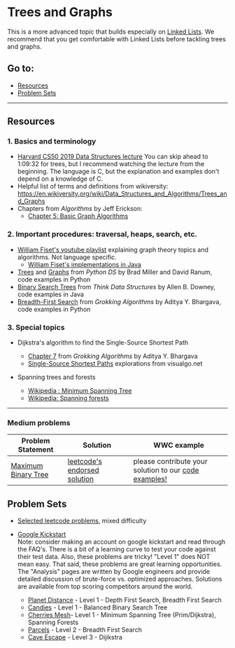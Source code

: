 # Trees and Graphs

This is a more advanced topic that builds especially on [Linked Lists](https://github.com/WomenWhoCode/wwcsf-algos/blob/master/topics/linked-lists.md). We recommend that you get comfortable with Linked Lists before tackling trees and graphs. 

## Go to:
 * [Resources](#resources)
 * [Problem Sets](#problem-sets)

___

## Resources

### 1. Basics and terminology
* [Harvard CS50 2019 Data Structures lecture](https://www.youtube.com/watch?v=4IrUAqYKjIA&t=4104s) You can skip ahead to 1:09:32 for trees, but I recommend watching the lecture from the beginning. The language is C, but the explanation and examples don't depend on a knowledge of C. 
* Helpful list of terms and definitions from wikiversity: https://en.wikiversity.org/wiki/Data_Structures_and_Algorithms/Trees_and_Graphs
* Chapters from _Algorithms_ by Jeff Erickson:  
    * [Chapter 5: Basic Graph Algorithms](http://jeffe.cs.illinois.edu/teaching/algorithms/book/05-graphs.pdf)
    
### 2. Important procedures: traversal, heaps, search, etc.
* [William Fiset's youtube playlist](https://www.youtube.com/playlist?list=PLDV1Zeh2NRsDGO4--qE8yH72HFL1Km93P) explaining graph theory topics and algorithms. Not language specific.  
    * [William Fiset's implementations in Java](https://github.com/williamfiset/Algorithms/tree/master/src/main/java/com/williamfiset/algorithms/graphtheory)
* [Trees](https://runestone.academy/runestone/books/published/pythonds/Trees/toctree.html) and [Graphs](https://runestone.academy/runestone/books/published/pythonds/Graphs/toctree.html) from _Python DS_ by Brad Miller and David Ranum, code examples in Python
* [Binary Search Trees](http://greenteapress.com/thinkdast/html/thinkdast014.html) from _Think Data Structures_  by Allen B. Downey, code examples in Java
* [Breadth-First Search](https://livebook.manning.com/book/grokking-algorithms/chapter-6/4) from _Grokking Algorithms_ by Aditya Y. Bhargava, code examples in Python

### 3. Special topics
* Dijkstra's algorithm to find the Single-Source Shortest Path
    * [Chapter 7](https://livebook.manning.com/book/grokking-algorithms/chapter-7/1) from _Grokking Algorithms_ by  Aditya Y. Bhargava
    * [Single-Source Shortest Paths](https://visualgo.net/en/sssp?slide=1) explorations from visualgo.net

* Spanning trees and forests
    * [Wikipedia : Minimum Spanning Tree](https://en.wikipedia.org/wiki/Minimum_spanning_tree)
    * [Wikipedia: Spanning forests](https://en.wikipedia.org/wiki/Spanning_tree#Spanning_forests)
___
### Medium problems
Problem Statement | Solution | WWC example
--- | --- | ---
[Maximum Binary Tree](https://leetcode.com/problems/maximum-binary-tree/) | [leetcode's endorsed solution](https://leetcode.com/problems/maximum-binary-tree/solution/) | please contribute your solution to our [code examples!](https://github.com/WomenWhoCode/wwcsf-algos/tree/master/code-examples/trees)
## Problem Sets
* [Selected leetcode problems](https://leetcode.com/list/?selectedList=xg9na7e1), mixed difficulty

* [Google Kickstart](https://codingcompetitions.withgoogle.com/kickstart/faq)   
Note: consider making an account on google kickstart and read through the FAQ's. There is a bit of a learning curve to test your code against their test data. Also, these problems are tricky! "Level 1" does NOT mean easy. That said, these problems are great learning opportunities. The "Analysis" pages are written by Google engineers and provide detailed discussion of brute-force vs. optimized approaches. Solutions are available from top scoring competitors around the world.  
    * [Planet Distance](https://codingcompetitions.withgoogle.com/kickstart/round/0000000000050ee0/0000000000051005) - Level 1 - Depth First Search, Breadth First Search
    * [Candies](https://codingcompetitions.withgoogle.com/kickstart/round/0000000000050ee1/00000000000510ef) - Level 1 - Balanced Binary Search Tree
    * [Cherries Mesh](https://codingcompetitions.withgoogle.com/kickstart/round/0000000000050edb/0000000000170721)- Level 1 - Minimum Spanning Tree (Prim/Dijkstra), Spanning Forests
    * [Parcels](https://codingcompetitions.withgoogle.com/kickstart/round/0000000000050e01/000000000006987d) - Level 2 -  Breadth First Search
    * [Cave Escape](https://codingcompetitions.withgoogle.com/kickstart/round/0000000000051066/0000000000051135) - Level 3 - Dijikstra